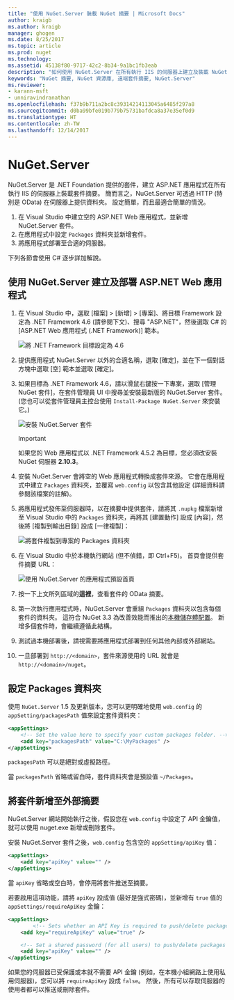 ```yaml
---
title: "使用 NuGet.Server 裝載 NuGet 摘要 | Microsoft Docs"
author: kraigb
ms.author: kraigb
manager: ghogen
ms.date: 8/25/2017
ms.topic: article
ms.prod: nuget
ms.technology: 
ms.assetid: 45138f80-9717-42c2-8b34-9a1bc1fb3eab
description: "如何使用 NuGet.Server 在所有執行 IIS 的伺服器上建立及裝載 NuGet 套件摘要，透過 HTTP 和 OData 提供套件。"
keywords: "NuGet 摘要, NuGet 資源庫, 遠端套件摘要, NuGet.Server"
ms.reviewer:
- karann-msft
- unniravindranathan
ms.openlocfilehash: f37b9b711a2bc8c39314214113045a6485f297a8
ms.sourcegitcommit: d0ba99bfe019b779b75731bafdca8a37e35ef0d9
ms.translationtype: HT
ms.contentlocale: zh-TW
ms.lasthandoff: 12/14/2017
---
```

# <a name="nugetserver"></a>NuGet.Server

NuGet.Server 是 .NET Foundation 提供的套件，建立 ASP.NET 應用程式在所有執行 IIS 的伺服器上裝載套件摘要。 簡而言之，NuGet.Server 可透過 HTTP (特別是 OData) 在伺服器上提供資料夾。 設定簡單，而且最適合簡單的情況。

1. 在 Visual Studio 中建立空的 ASP.NET Web 應用程式，並新增 NuGet.Server 套件。
1. 在應用程式中設定 `Packages` 資料夾並新增套件。
1. 將應用程式部署至合適的伺服器。

下列各節會使用 C# 逐步詳加解說。

## <a name="create-and-deploy-an-aspnet-web-application-with-nugetserver"></a>使用 NuGet.Server 建立及部署 ASP.NET Web 應用程式

1. 在 Visual Studio 中，選取 [檔案] > [新增] > [專案]、將目標 Framework 設定為 .NET Framework 4.6 (請參閱下文)、搜尋 "ASP.NET"，然後選取 C# 的 [ASP.NET Web 應用程式 (.NET Framework)] 範本。

    ![將 .NET Framework 目標設定為 4.6](media/Hosting_01-NuGet.Server-Set4.6.png)

1. 提供應用程式 NuGet.Server 以外的合適名稱，選取 [確定]，並在下一個對話方塊中選取 [空] 範本並選取 [確定]。

1. 如果目標為 .NET Framework 4.6，請以滑鼠右鍵按一下專案，選取 [管理 NuGet 套件]，在套件管理員 UI 中搜尋並安裝最新版的 NuGet.Server 套件。 (您也可以從套件管理員主控台使用 `Install-Package NuGet.Server` 來安裝它。)

    ![安裝 NuGet.Server 套件](media/Hosting_02-NuGet.Server-Package.png)

    > [!Important]
    > 如果您的 Web 應用程式以 .NET Framework 4.5.2 為目標，您必須改安裝 NuGet 伺服器 **2.10.3**。

1. 安裝 NuGet.Server 會將空的 Web 應用程式轉換成套件來源。 它會在應用程式中建立 `Packages` 資料夾，並覆寫 `web.config` 以包含其他設定 (詳細資料請參閱該檔案的註解)。

1. 將應用程式發佈至伺服器時，以在摘要中提供套件，請將其 `.nupkg` 檔案新增至 Visual Studio 中的 `Packages` 資料夾，再將其 [建置動作] 設成 [內容]，然後將 [複製到輸出目錄] 設成 [一律複製]：

    ![將套件複製到專案的 Packages 資料夾](media/Hosting_03-NuGet.Server-Package-Folder.png)

1. 在 Visual Studio 中於本機執行網站 (但不偵錯，即 Ctrl+F5)。 首頁會提供套件摘要 URL：

    ![使用 NuGet.Server 的應用程式預設首頁](media/Hosting_04-NuGet.Server-FeedHomePage.png)

1. 按一下上文所列區域的**這裡**，查看套件的 OData 摘要。

1. 第一次執行應用程式時，NuGet.Server 會重組 `Packages` 資料夾以包含每個套件的資料夾。 這符合 NuGet 3.3 為改善效能而推出的[本機儲存體配置](http://blog.nuget.org/20151118/nuget-3.3.html#folder-based-repository-commands)。 新增多個套件時，會繼續遵循此結構。

1. 測試過本機部署後，請視需要將應用程式部署到任何其他內部或外部網站。
1. 一旦部署到 `http://<domain>`，套件來源使用的 URL 就會是 `http://<domain>/nuget`。

## <a name="configuring-the-packages-folder"></a>設定 Packages 資料夾

使用 `NuGet.Server` 1.5 及更新版本，您可以更明確地使用 `web.config` 的 `appSetting/packagesPath` 值來設定套件資料夾：

```xml
<appSettings>
    <!-- Set the value here to specify your custom packages folder. -->
    <add key="packagesPath" value="C:\MyPackages" />
</appSettings>
```

`packagesPath` 可以是絕對或虛擬路徑。

當 `packagesPath` 省略或留白時，套件資料夾會是預設值 `~/Packages`。

## <a name="adding-packages-to-the-feed-externally"></a>將套件新增至外部摘要

NuGet.Server 網站開始執行之後，假設您在 `web.config` 中設定了 API 金鑰值，就可以使用 nuget.exe 新增或刪除套件。

安裝 NuGet.Server 套件之後，`web.config` 包含空的 `appSetting/apiKey` 值：

```xml
<appSettings>
    <add key="apiKey" value="" />
</appSettings>
```

當 `apiKey` 省略或空白時，會停用將套件推送至摘要。

若要啟用這項功能，請將 `apiKey` 設成值 (最好是強式密碼)，並新增有 `true` 值的 `appSettings/requireApiKey` 金鑰：

```xml
<appSettings>
        <!-- Sets whether an API Key is required to push/delete packages -->
    <add key="requireApiKey" value="true" />

    <!-- Set a shared password (for all users) to push/delete packages -->
    <add key="apiKey" value="" />
</appSettings>
```

如果您的伺服器已受保護或本就不需要 API 金鑰 (例如，在本機小組網路上使用私用伺服器)，您可以將 `requireApiKey` 設成 `false`。 然後，所有可以存取伺服器的使用者都可以推送或刪除套件。